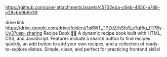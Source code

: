 https://github.com/user-attachments/assets/c5732eba-c6eb-4650-a7d8-e28cbb9b6e39

drive link : https://drive.google.com/drive/folders/1q6WT_TPZdZrhSfo9_cTqf5g_fTPByUy3?usp=sharing
Recipe Book 📖🍴
A dynamic recipe book built with HTML, CSS, and JavaScript.
Features include a search button to find recipes quickly, an add button to add your own recipes, and a collection of ready-to-explore dishes.
Simple, clean, and perfect for practicing frontend skills!
